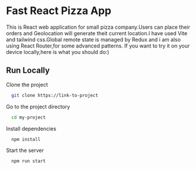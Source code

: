 
# Fast React Pizza App
This is React web application for small pizza company.Users can place their orders and Geolocation will generate theit current location.I have used Vite and tailwind css.Global remote state is managed by Redux and i am also using React Router,for some advanced patterns.
If you want to try it on your device locally,here is what you should do:)
## Run Locally

Clone the project

```bash
  git clone https://link-to-project
```

Go to the project directory

```bash
  cd my-project
```

Install dependencies

```bash
  npm install
```

Start the server

```bash
  npm run start
```


